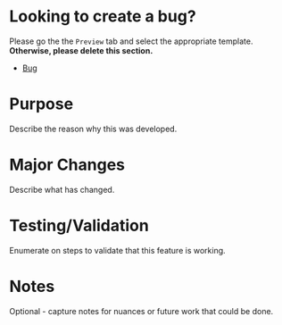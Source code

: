 # Looking to create a bug?

Please go the the `Preview` tab and select the appropriate template. **Otherwise, please delete this section.**

* [Bug](?expand=1&template=bug.md)

# Purpose

Describe the reason why this was developed.

# Major Changes

Describe what has changed.

# Testing/Validation

Enumerate on steps to validate that this feature is working.

# Notes

Optional - capture notes for nuances or future work that could be done.